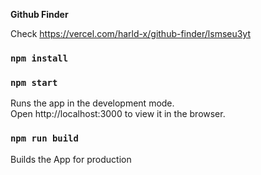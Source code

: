 <b>Github Finder</b>

Check https://vercel.com/harld-x/github-finder/lsmseu3yt

### `npm install`

### `npm start`
Runs the app in the development mode.<br />
Open http://localhost:3000
to view it in the browser.


### `npm run build`
Builds the App for production

